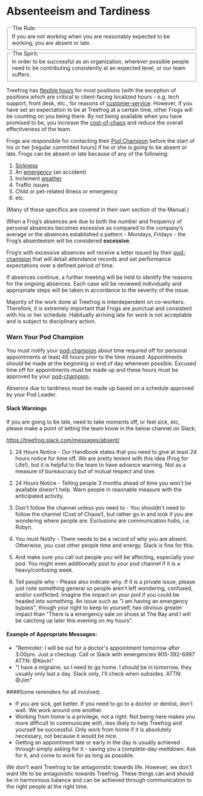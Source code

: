 # Absenteeism and Tardiness

<fieldset><legend>The Rule:</legend>
If you are not working when you are reasonably expected to be working, you are absent or late.
</fieldset>

<fieldset><legend>The Spirit:</legend>
In order to be successful as an organization, wherever possible people need to be contributing consistently at an expected level, or our team suffers. 
</fieldset>

Treefrog has [flexible hours](hours#flexible_hours) for most positions (with the exception of positions which are critical to client-facing localized hours - e.g. tech support, front desk, etc., for reasons of [customer-service](manual/customer-service.md). However, if you have set an expectation to be at Treefrog at a certain time, other Frogs will be counting on you being there. By not being available when you have promised to be, you increase the [cost-of-chaos](manual/cost-of-chaos.md) and reduce the overall effectiveness of the team.

Frogs are responsible for contacting their [Pod Champion](manual/pod-champion.md) before the start of his or her [regular committed hours] if he or she is going to be absent or late. Frogs can be absent or late because of any of the following:

1. [Sickness](manual/sickness.md)
2. An [emergency](manual/emergency.md) (an accident)
3. Inclement [weather](manual/weather.md)
4. Traffic issues
5. Child or pet-related illness or emergency
6. etc.

(Many of these specifics are covered in their own section of the Manual.)

When a Frog’s absences are due to both the number and frequency of personal absences becomes excessive as compared to the company’s average or the absences established a pattern - Mondays, Fridays - the Frog’s absenteeism will be considered **excessive**.

Frog’s with excessive absences will receive a letter issued by their [pod-champion](manual/pod-champion.md) that will detail attendance records and set performance expectations over a defined period of time.

If absences continue, a further meeting will be held to identify the reasons for the ongoing absences. Each case will be reviewed individually and appropriate steps will be taken in accordance to the severity of the issue.

Majority of the work done at Treefrog is interdependent on co-workers. Therefore, it is extremely important that Frogs are punctual and consistent with his or her schedule. Habitually arriving late for work is not acceptable and is subject to disciplinary action.

### Warn Your Pod Champion

You must notify your [pod-champion](manual/pod-champion.md) about time required off for personal appointments at least 48 hours prior to the time missed. Appointments should be made at the beginning or end of day whenever possible. Excused time off for appointments must be made up and these hours must be approved by your [pod-champion](manual/pod-champion.md).

Absence due to tardiness must be made up based on a schedule approved by your Pod Leader.

#### Slack Warnings

If you are going to be late, need to take moments off, or feel sick, etc, please make a point of letting the team know in the below channel on Slack;

https://treefrog.slack.com/messages/absent/

1. 24 Hours Notice - Our Handbook states that you need to give at least 24 hours notice for time off. We are pretty lenient with this idea (Frog for Life!), but it is helpful to the team to have advance warning. Not as a measure of bureaucracy but of mutual respect and love.

2. 24 Hours Notice - Telling people 3 months ahead of time you won't be available doesn't help. Warn people in reaonable measure with the anticipated activity.

3. Don't follow the channel unless you need to - You shouldn't need to follow the channel (Cost of Chaos!), but rather go in and look if you are wondering where people are. Exclusions are communication hubs, i.e. Robyn.

4. You must Notify - There needs to be a record of why you are absent. Otherwise, you cost other people time and energy. Slack is fine for this.

5. And make sure you call out people you will be affecting, especially your pod. You might even additionally post to your pod channel if it is a heavy/confusing week.

6. Tell people why - Please also indicate why. If it is a private issue, please just note something general so people aren't left wondering, confused, and/or conflicted. Imagine the impact on your pod if you could be headed into something. An issue such as "I am having an emergency bypass", though your right to keep to yourself, has obvious greater impact than "There is a emergency sale on shoes at The Bay and I will be catching up later this evening on my hours".

#### Example of Appropriate Messages:

- "Reminder: I will be out for a doctor's appointment tomorrow after 3:00pm. Just a checkup. Call or Slack with emergencies 905-392-6997 ATTN: @Kevin"
- "I have a migraine, so I need to go home. I should be in tomorrow, they usually only last a day. Slack only, I'll check when subsides. ATTN: @Jim"

####Some reminders for all involved;

- If you are sick, get better. If you need to go to a doctor or dentist, don't wait. We work around one another.
- Working from home is a privilege, not a right. Not being here makes you more difficult to communicate with, less likely to help Treefrog and yourself be successful. Only work from home if it is absolutely necessary, not because it would be nice.
- Getting an appointment late or early in the day is usually achieved through simply asking for it - saving you a complete-day-meltdown. Ask for it, and come to work for as long as possible.

We don't want Treefrog to be antagonistic towards life. However, we don't want life to be antagonistic towards Treefrog. These things can and should be in harmonious balance and can be achieved through communication to the right people at the right time.



